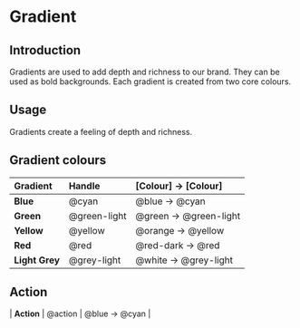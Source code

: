 # Gradient

## Introduction

Gradients are used to add depth and richness to our brand. They can be used as bold backgrounds. Each gradient is created from two core colours.

## Usage

Gradients create a feeling of depth and richness.

## Gradient colours

| Gradient | Handle | [Colour] -> [Colour] |
| :---- | :---- | :---- |
| **Blue** | @cyan | @blue -> @cyan |
| **Green** | @green-light | @green -> @green-light |
| **Yellow** | @yellow | @orange -> @yellow |
| **Red** | @red | @red-dark -> @red |
| **Light Grey** | @grey-light | @white -> @grey-light |

## Action

| **Action** | @action | @blue -> @cyan |
